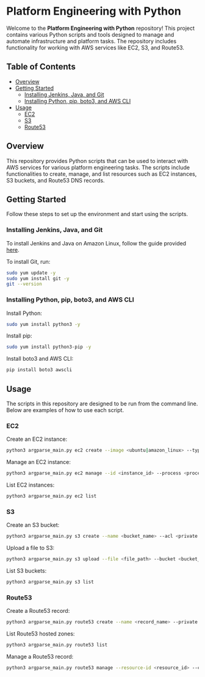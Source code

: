 # Platform Engineering with Python

Welcome to the **Platform Engineering with Python** repository! This project contains various Python scripts and tools designed to manage and automate infrastructure and platform tasks. The repository includes functionality for working with AWS services like EC2, S3, and Route53.

## Table of Contents

- [Overview](#overview)
- [Getting Started](#getting-started)
  - [Installing Jenkins, Java, and Git](#installing-jenkins-java-and-git)
  - [Installing Python, pip, boto3, and AWS CLI](#installing-python-pip-boto3-and-aws-cli)
- [Usage](#usage)
  - [EC2](#ec2)
  - [S3](#s3)
  - [Route53](#route53)

## Overview

This repository provides Python scripts that can be used to interact with AWS services for various platform engineering tasks. The scripts include functionalities to create, manage, and list resources such as EC2 instances, S3 buckets, and Route53 DNS records.

## Getting Started

Follow these steps to set up the environment and start using the scripts.

### Installing Jenkins, Java, and Git

To install Jenkins and Java on Amazon Linux, follow the guide provided [here](https://medium.com/@belek.bagishbekov/how-to-install-and-configure-jenkins-on-amazon-linux-2023-a8d7463a0404).

To install Git, run:

```sh
sudo yum update -y
sudo yum install git -y
git --version
```

### Installing Python, pip, boto3, and AWS CLI
Install Python:

```sh
sudo yum install python3 -y
```

Install pip:

```sh
sudo yum install python3-pip -y
```

Install boto3 and AWS CLI:

```sh
pip install boto3 awscli
```

## Usage
The scripts in this repository are designed to be run from the command line. Below are examples of how to use each script.

### EC2

Create an EC2 instance:
```sh
python3 argparse_main.py ec2 create --image <ubuntu|amazon_linux> --type <t3.nano|t4.nano> --name <instance_name>
```

Manage an EC2 instance:
```sh
python3 argparse_main.py ec2 manage --id <instance_id> --process <process_name>
```

List EC2 instances:
```sh
python3 argparse_main.py ec2 list
```

### S3

Create an S3 bucket:
```sh
python3 argparse_main.py s3 create --name <bucket_name> --acl <private|public-read>
```

Upload a file to S3:
```sh
python3 argparse_main.py s3 upload --file <file_path> --bucket <bucket_name> --key <key_name>
```

List S3 buckets:
```sh
python3 argparse_main.py s3 list
```

### Route53

Create a Route53 record:
```sh
python3 argparse_main.py route53 create --name <record_name> --private <True|False>
```

List Route53 hosted zones:
```sh
python3 argparse_main.py route53 list
```

Manage a Route53 record:
```sh
python3 argparse_main.py route53 manage --resource-id <resource_id> --comment <comment> --action <action> --name <record_name> --type <record_type> --ip <ip_address>
```
